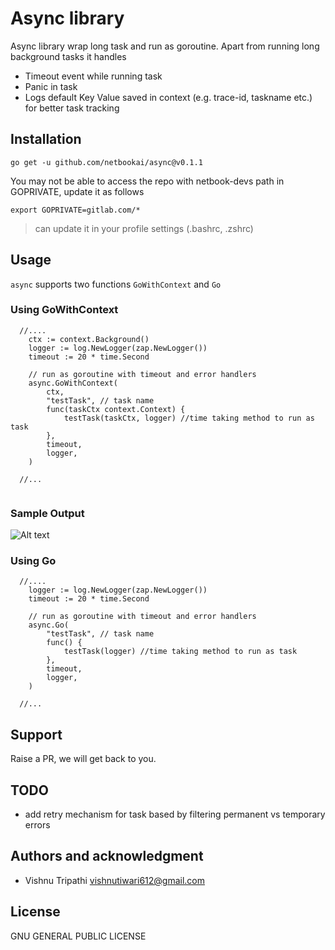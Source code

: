 # Async library

Async library wrap long task and run as goroutine. Apart from running long background tasks it handles

* Timeout event while running task
* Panic in task
* Logs default Key Value saved in context (e.g. trace-id, taskname etc.) for better task tracking

## Installation

```
go get -u github.com/netbookai/async@v0.1.1
```

You may not be able to access the repo with netbook-devs path in GOPRIVATE,  update it as follows

```
export GOPRIVATE=gitlab.com/*
```

> can update it in your profile settings (.bashrc, .zshrc)

## Usage

``` async ``` supports two functions ``` GoWithContext ``` and ``` Go ```

### Using GoWithContext


```
  //....
	ctx := context.Background()
	logger := log.NewLogger(zap.NewLogger())
	timeout := 20 * time.Second

	// run as goroutine with timeout and error handlers
	async.GoWithContext(
		ctx,
		"testTask", // task name
		func(taskCtx context.Context) {
			testTask(taskCtx, logger) //time taking method to run as task
		},
		timeout,
		logger,
	)

  //...
  
```
### Sample Output

![Alt text](/images/output.jpg?raw=true "Optional Title")


### Using Go
```
  //....
	logger := log.NewLogger(zap.NewLogger())
	timeout := 20 * time.Second

	// run as goroutine with timeout and error handlers
	async.Go(
		"testTask", // task name
		func() {
			testTask(logger) //time taking method to run as task
		},
		timeout,
		logger,
	)

  //...
```

## Support
Raise a PR, we will get back to you.

## TODO

* add retry mechanism for task based by filtering permanent vs temporary errors


## Authors and acknowledgment

* Vishnu Tripathi <vishnutiwari612@gmail.com>

## License

   GNU GENERAL PUBLIC LICENSE
